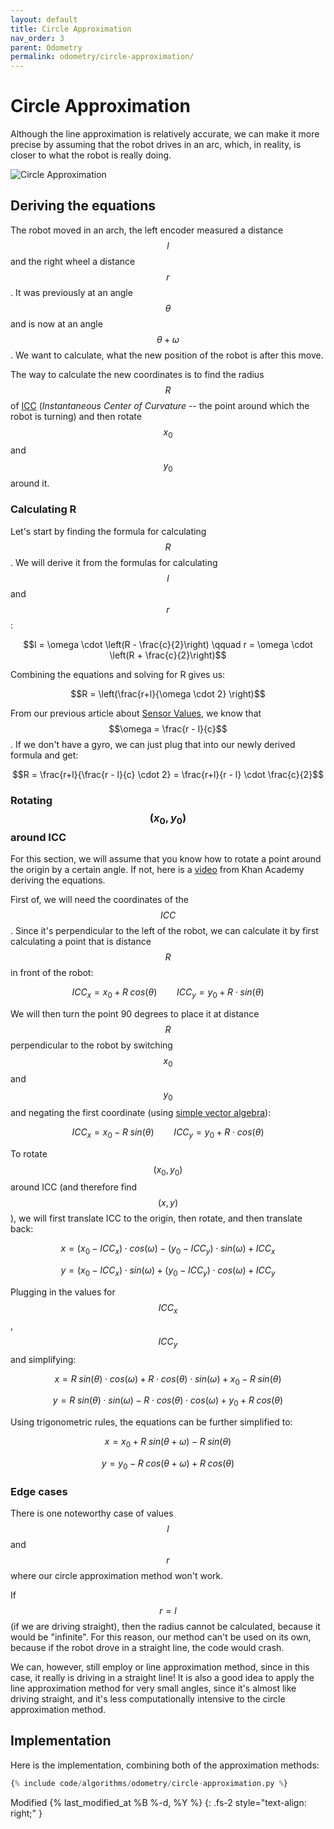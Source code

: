 ```yaml
---
layout: default
title: Circle Approximation
nav_order: 3
parent: Odometry
permalink: odometry/circle-approximation/
---
```


# Circle Approximation
Although the line approximation is relatively accurate, we can make it more precise by assuming that the robot drives in an arc, which, in reality, is closer to what the robot is really doing.

![Circle Approximation]({{site.url}}/assets/images/odometry/circle-approximation.png "Circle Approximation")

## Deriving the equations
The robot moved in an arch, the left encoder measured a distance $$l$$ and the right wheel a distance $$r$$. It was previously at an angle $$\theta$$ and is now at an angle $$\theta + \omega$$. We want to calculate, what the new position of the robot is after this move.

The way to calculate the new coordinates is to find the radius $$R$$ of [ICC](https://en.wikipedia.org/wiki/Instant_centre_of_rotation) (*Instantaneous Center of Curvature* -- the point around which the robot is turning) and then rotate $$x_0$$ and $$y_0$$ around it.


### Calculating R
Let's start by finding the formula for calculating $$R$$. We will derive it from the formulas for calculating $$l$$ and $$r$$:

$$l = \omega \cdot \left(R - \frac{c}{2}\right) \qquad r = \omega \cdot \left(R + \frac{c}{2}\right)$$

Combining the equations and solving for R gives us:

$$R = \left(\frac{r+l}{\omega \cdot 2} \right)$$

From our previous article about [Sensor Values]({{site.baseurl}}odometry/sensor-values/), we know that $$\omega = \frac{r - l}{c}$$. If we don't have a gyro, we can just plug that into our newly derived formula and get:

$$R = \frac{r+l}{\frac{r - l}{c} \cdot 2} = \frac{r+l}{r - l} \cdot \frac{c}{2}$$


### Rotating $$(x_0, y_0)$$ around ICC
For this section, we will assume that you know how to rotate a point around the origin by a certain angle. If not, here is a [video](https://www.khanacademy.org/partner-content/pixar/sets/rotation/v/sets-8) from Khan Academy deriving the equations.

First of, we will need the coordinates of the $$ICC$$. Since it's perpendicular to the left of the robot, we can calculate it by first calculating a point that is distance $$R$$ in front of the robot:

$$ICC_x=x_0+R \; cos(\theta) \qquad ICC_y=y_0+R \cdot sin(\theta)$$

We will then turn the point 90 degrees to place it at distance $$R$$ perpendicular to the robot by switching $$x_0$$ and $$y_0$$ and negating the first coordinate (using [simple vector algebra](https://stackoverflow.com/questions/4780119/2d-euclidean-vector-rotations)):

$$ICC_x=x_0-R \; sin(\theta) \qquad ICC_y=y_0+R \cdot cos(\theta)$$

To rotate $$(x_0, y_0)$$ around ICC (and therefore find $$(x, y)$$), we will first translate ICC to the origin, then rotate, and then translate back:

$$x = (x_0 - ICC_x) \cdot cos(\omega) - (y_0 - ICC_y) \cdot sin(\omega) + ICC_x$$

$$y = (x_0 - ICC_x) \cdot sin(\omega) + (y_0 - ICC_y) \cdot cos(\omega) + ICC_y$$

Plugging in the values for $$ICC_x$$, $$ICC_y$$ and simplifying:

$$x = R \; sin(\theta) \cdot cos(\omega) + R \cdot cos(\theta) \cdot sin(\omega) + x_0 - R \; sin(\theta)$$

$$y = R \; sin(\theta) \cdot sin(\omega) - R \cdot cos(\theta) \cdot cos(\omega) + y_0 + R \; cos(\theta)$$

Using trigonometric rules, the equations can be further simplified to:

$$x = x_0 + R \; sin(\theta + \omega) - R \; sin(\theta)$$

$$y = y_0 - R \; cos(\theta + \omega) + R \; cos(\theta)$$


### Edge cases
There is one noteworthy case of values $$l$$ and $$r$$ where our circle approximation method won't work.

If $$r=l$$ (if we are driving straight), then the radius cannot be calculated, because it would be "infinite". For this reason, our method can't be used on its own, because if the robot drove in a straight line, the code would crash.

We can, however, still employ or line approximation method, since in this case, it really is driving in a straight line! It is also a good idea to apply the line approximation method for very small angles, since it's almost like driving straight, and it's less computationally intensive to the circle approximation method.


## Implementation
Here is the implementation, combining both of the approximation methods:

```python
{% include code/algorithms/odometry/circle-approximation.py %}
```

Modified {% last_modified_at %B %-d, %Y %}
{: .fs-2 style="text-align: right;" }